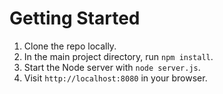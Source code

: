 # Getting Started

1. Clone the repo locally.
2. In the main project directory, run `npm install`.
3. Start the Node server with `node server.js`.
4. Visit `http://localhost:8080` in your browser.
